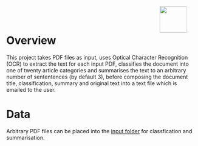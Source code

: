 <img src="/static/dataiku/images/dss-logo-about.png" width="70" style="float: right; margin-right: 30px" />
<br></br>

# Overview
This project takes PDF files as input, uses Optical Character Recognition (OCR) to extract the text for each input PDF, classifies the document into one of twenty article categories and summarises the text to an arbitrary number of sententences (by default 3), before composing the document title, classification, summary and original text into a text file which is emailed to the user.

# Data
Arbitrary PDF files can be placed into the [input folder](managed_folder:QZb3pfTL) for classfication and summarisation.

